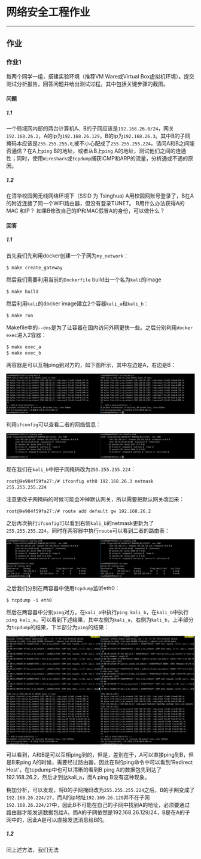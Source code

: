 # 网络安全工程作业

---

## 作业

### 作业1

每两个同学一组，搭建实验环境（推荐VM Ware或Virtual Box虚拟机环境）。提交测试分析报告，回答问题并给出测试过程，其中包括关键步骤的截图。

#### 问题

##### 1.1

一个局域网内部的两台计算机A、B的子网应该是`192.168.26.0/24`，网关`192.168.26.2`，A的ip为`192.168.26.129`，B的ip为`192.168.26.3`。其中B的子网掩码本应该是`255.255.255.0`,被不小心配成了`255.255.255.224`。请问A和B之间能否通信？在A上`ping` B的地址，或者从B上`ping` A的地址，测试他们之间的连通性；同时，使用`Wireshark`或`tcpdump`捕获ICMP和ARP的流量，分析通或不通的原因。

##### 1.2

在清华校园网无线网络环境下（SSID 为 Tsinghua) A用校园网账号登录了，B在A的附近连接了同一个WiFi路由器，但没有登录TUNET。 B用什么办法获得A的MAC 和IP？ 如果B修改自己的IP和MAC假冒A的身份，可以做什么？ 

#### 回答

##### 1.1

首先我们先利用docker创建一个子网为`my_network`：

```
$ make create_gateway
```

然后我们需要利用当前的`Dockerfile` build出一个名为`kali`的image

```
$ make build
```

然后利用`kali`的docker image建立2个容器`kali_a`和`kali_b`：

```
$ make run
```

Makefile中的`--dns`是为了让容器在国内访问外网更快一些。之后分别利用`docker exec`进入2容器：

```
$ make exec_a
$ make exec_b
```

两容器是可以互相ping到对方的，如下图所示，其中左边是A，右边是B：

![1.1-ping](./img/1.1-ping.png)

利用`ifconfig`可以查看二者的网络信息：

![1.1-ifconfig](./img/1.1-ifconfig.png)

现在我们在`kali_b`中把子网掩码改为`255.255.255.224`：

```
root@9e984f59fa27:/# ifconfig eth0 192.168.26.3 netmask 255.255.255.224
```

注意更改子网掩码的时候可能会冲掉默认网关，所以需要把默认网关改回来：

```
root@9e984f59fa27:/# route add default gw 192.168.26.2
```

之后再次执行`ifconfig`可以看到右侧`kali_b`的netmask更新为了`255.255.255.224`，同时在两容器中执行`route`可以看到二者的路由表：

![1.1-netmask](./img/1.1-netmask.png)

之后我们分别在两容器中使用`tcpdump`监听eth0：

```
$ tcpdump -i eth0
```

然后在两容器中分别`ping`对方，在`kali_a`中执行`ping kali_b`，在`kali_b`中执行`ping kali_a`，可以看到下述结果，其中左侧为`kali_a`，右侧为`kali_b`，上半部分为`tcpdump`的结果，下半部分为`ping`的结果：

![1.1-tcpdump](./img/1.1-tcpdump.png)

可以看到，A和B是可以互相ping到的，但是，差别在于，A可以直接ping到B，但是B来ping A的时候，需要经过路由器，因此在B的ping命令中可以看到'Redirect Host'，在tcpdump中也可以清晰的看到B ping A的数据包先到达了192.168.26.2，然后才到达kali_a，而A ping B没有这种现象。

稍加分析，可以发现，将B的子网掩码改为`255.255.255.224`之后，B的子网变成了`192.168.26.224/27`，而A的ip地址`192.169.26.129`并不在子网`192.168.26.224/27`中，因此B不可能在自己的子网中找到A的地址，必须要通过路由器才能发送数据包给A，而A的子网依然是192.168.26.129/24，B是在A的子网中的，因此A是可以直接发送消息给B的。

##### 1.2

同上述方法，我们无法